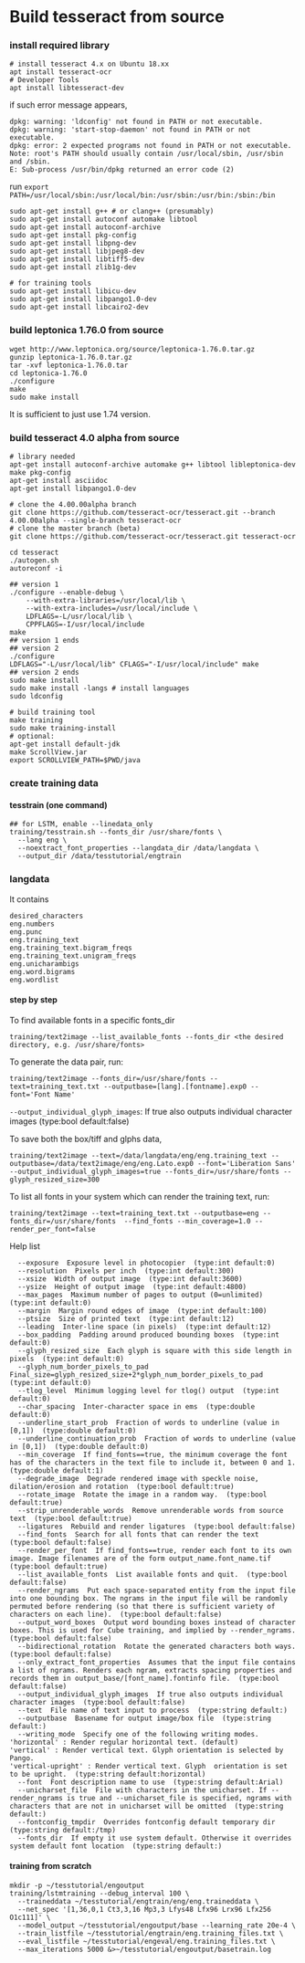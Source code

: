 # Build tesseract from source
### install required library
```
# install tesseract 4.x on Ubuntu 18.xx
apt install tesseract-ocr
# Developer Tools
apt install libtesseract-dev
```
if such error message appears,
```
dpkg: warning: 'ldconfig' not found in PATH or not executable.
dpkg: warning: 'start-stop-daemon' not found in PATH or not executable.
dpkg: error: 2 expected programs not found in PATH or not executable.
Note: root's PATH should usually contain /usr/local/sbin, /usr/sbin and /sbin.
E: Sub-process /usr/bin/dpkg returned an error code (2)
```
run
```export PATH=/usr/local/sbin:/usr/local/bin:/usr/sbin:/usr/bin:/sbin:/bin```
```
sudo apt-get install g++ # or clang++ (presumably)
sudo apt-get install autoconf automake libtool
sudo apt-get install autoconf-archive
sudo apt-get install pkg-config
sudo apt-get install libpng-dev
sudo apt-get install libjpeg8-dev
sudo apt-get install libtiff5-dev
sudo apt-get install zlib1g-dev

# for training tools
sudo apt-get install libicu-dev
sudo apt-get install libpango1.0-dev
sudo apt-get install libcairo2-dev
```


### build leptonica 1.76.0 from source
```
wget http://www.leptonica.org/source/leptonica-1.76.0.tar.gz
gunzip leptonica-1.76.0.tar.gz
tar -xvf leptonica-1.76.0.tar
cd leptonica-1.76.0
./configure
make
sudo make install
```
It is sufficient to just use 1.74 version.
### build tesseract 4.0 alpha from source
```
# library needed
apt-get install autoconf-archive automake g++ libtool libleptonica-dev make pkg-config
apt-get install asciidoc
apt-get install libpango1.0-dev

# clone the 4.00.00alpha branch
git clone https://github.com/tesseract-ocr/tesseract.git --branch 4.00.00alpha --single-branch tesseract-ocr
# clone the master branch (beta)
git clone https://github.com/tesseract-ocr/tesseract.git tesseract-ocr

cd tesseract
./autogen.sh
autoreconf -i

## version 1
./configure --enable-debug \
    --with-extra-libraries=/usr/local/lib \
    --with-extra-includes=/usr/local/include \
    LDFLAGS=-L/usr/local/lib \
    CPPFLAGS=-I/usr/local/include
make
## version 1 ends
## version 2
./configure
LDFLAGS="-L/usr/local/lib" CFLAGS="-I/usr/local/include" make
## version 2 ends
sudo make install
sudo make install -langs # install languages
sudo ldconfig

# build training tool
make training
sudo make training-install
# optional:
apt-get install default-jdk
make ScrollView.jar
export SCROLLVIEW_PATH=$PWD/java
```
### create training data

#### tesstrain (one command)
```
## for LSTM, enable --linedata_only
training/tesstrain.sh --fonts_dir /usr/share/fonts \
  --lang eng \
  --noextract_font_properties --langdata_dir /data/langdata \
  --output_dir /data/tesstutorial/engtrain
```

### langdata
It contains
```
desired_characters
eng.numbers
eng.punc
eng.training_text
eng.training_text.bigram_freqs
eng.training_text.unigram_freqs
eng.unicharambigs
eng.word.bigrams
eng.wordlist
```

#### step by step
To find available fonts in a specific fonts_dir
```
training/text2image --list_available_fonts --fonts_dir <the desired directory, e.g. /usr/share/fonts>
```
To generate the data pair, run:
```
training/text2image --fonts_dir=/usr/share/fonts --text=training_text.txt --outputbase=[lang].[fontname].exp0 --font='Font Name' 
```
```--output_individual_glyph_images```: If true also outputs individual character images  (type:bool default:false)

To save both the box/tiff and glphs data,
```
training/text2image --text=/data/langdata/eng/eng.training_text --outputbase=/data/text2image/eng/eng.Lato.exp0 --font='Liberation Sans' --output_individual_glyph_images=true --fonts_dir=/usr/share/fonts --glyph_resized_size=300
```

To list all fonts in your system which can render the training text, run:
```
training/text2image --text=training_text.txt --outputbase=eng --fonts_dir=/usr/share/fonts  --find_fonts --min_coverage=1.0 --render_per_font=false
```

Help list
```
  --exposure  Exposure level in photocopier  (type:int default:0)
  --resolution  Pixels per inch  (type:int default:300)
  --xsize  Width of output image  (type:int default:3600)
  --ysize  Height of output image  (type:int default:4800)
  --max_pages  Maximum number of pages to output (0=unlimited)  (type:int default:0)
  --margin  Margin round edges of image  (type:int default:100)
  --ptsize  Size of printed text  (type:int default:12)
  --leading  Inter-line space (in pixels)  (type:int default:12)
  --box_padding  Padding around produced bounding boxes  (type:int default:0)
  --glyph_resized_size  Each glyph is square with this side length in pixels  (type:int default:0)
  --glyph_num_border_pixels_to_pad  Final_size=glyph_resized_size+2*glyph_num_border_pixels_to_pad  (type:int default:0)
  --tlog_level  Minimum logging level for tlog() output  (type:int default:0)
  --char_spacing  Inter-character space in ems  (type:double default:0)
  --underline_start_prob  Fraction of words to underline (value in [0,1])  (type:double default:0)
  --underline_continuation_prob  Fraction of words to underline (value in [0,1])  (type:double default:0)
  --min_coverage  If find_fonts==true, the minimum coverage the font has of the characters in the text file to include it, between 0 and 1.  (type:double default:1)
  --degrade_image  Degrade rendered image with speckle noise, dilation/erosion and rotation  (type:bool default:true)
  --rotate_image  Rotate the image in a random way.  (type:bool default:true)
  --strip_unrenderable_words  Remove unrenderable words from source text  (type:bool default:true)
  --ligatures  Rebuild and render ligatures  (type:bool default:false)
  --find_fonts  Search for all fonts that can render the text  (type:bool default:false)
  --render_per_font  If find_fonts==true, render each font to its own image. Image filenames are of the form output_name.font_name.tif  (type:bool default:true)
  --list_available_fonts  List available fonts and quit.  (type:bool default:false)
  --render_ngrams  Put each space-separated entity from the input file into one bounding box. The ngrams in the input file will be randomly permuted before rendering (so that there is sufficient variety of characters on each line).  (type:bool default:false)
  --output_word_boxes  Output word bounding boxes instead of character boxes. This is used for Cube training, and implied by --render_ngrams.  (type:bool default:false)
  --bidirectional_rotation  Rotate the generated characters both ways.  (type:bool default:false)
  --only_extract_font_properties  Assumes that the input file contains a list of ngrams. Renders each ngram, extracts spacing properties and records them in output_base/[font_name].fontinfo file.  (type:bool default:false)
  --output_individual_glyph_images  If true also outputs individual character images  (type:bool default:false)
  --text  File name of text input to process  (type:string default:)
  --outputbase  Basename for output image/box file  (type:string default:)
  --writing_mode  Specify one of the following writing modes.
'horizontal' : Render regular horizontal text. (default)
'vertical' : Render vertical text. Glyph orientation is selected by Pango.
'vertical-upright' : Render vertical text. Glyph  orientation is set to be upright.  (type:string default:horizontal)
  --font  Font description name to use  (type:string default:Arial)
  --unicharset_file  File with characters in the unicharset. If --render_ngrams is true and --unicharset_file is specified, ngrams with characters that are not in unicharset will be omitted  (type:string default:)
  --fontconfig_tmpdir  Overrides fontconfig default temporary dir  (type:string default:/tmp)
  --fonts_dir  If empty it use system default. Otherwise it overrides system default font location  (type:string default:)
```



#### training from scratch
```
mkdir -p ~/tesstutorial/engoutput
training/lstmtraining --debug_interval 100 \
  --traineddata ~/tesstutorial/engtrain/eng/eng.traineddata \
  --net_spec '[1,36,0,1 Ct3,3,16 Mp3,3 Lfys48 Lfx96 Lrx96 Lfx256 O1c111]' \
  --model_output ~/tesstutorial/engoutput/base --learning_rate 20e-4 \
  --train_listfile ~/tesstutorial/engtrain/eng.training_files.txt \
  --eval_listfile ~/tesstutorial/engeval/eng.training_files.txt \
  --max_iterations 5000 &>~/tesstutorial/engoutput/basetrain.log
```

